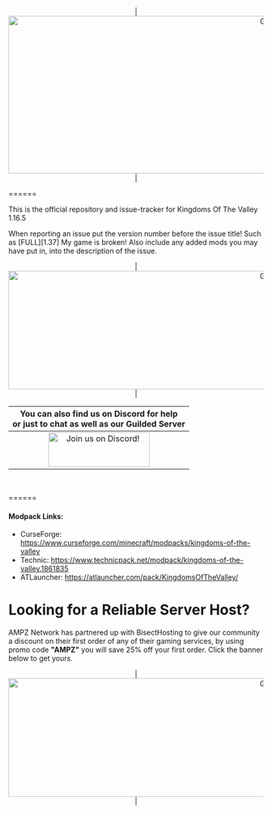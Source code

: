 <p align="center">
| <img src="https://www.bisecthosting.com/images/CF/Kingdoms_Of_The_Valley/BH_KOV_Title.png" alt="Get your server today!" width="1126" height="311"></a>|
</p>
======

This is the official repository and issue-tracker for Kingdoms Of The Valley 1.16.5

When reporting an issue put the version number before the issue title! Such as [FULL][1.37] My game is broken! Also include any added mods you may have put in, into the description of the issue. 
      
<p align="center">
| <img src="https://i.imgur.com/ji04qre.png" alt="Get your server today!" width="1125" height="234"></a>|
</p>

|You can also find us on Discord for help<br>or just to chat as well as our Guilded Server|
|:------------:|
|<a href="https://discord.gg/enrpMDd"><img src="https://discordapp.com/assets/fc0b01fe10a0b8c602fb0106d8189d9b.png" alt="Join us on Discord!"  width="200" height="68"></a>|
<br>

======
 
#### Modpack Links: 
+ CurseForge: https://www.curseforge.com/minecraft/modpacks/kingdoms-of-the-valley
+ Technic: https://www.technicpack.net/modpack/kingdoms-of-the-valley.1861835  
+ ATLauncher: https://atlauncher.com/pack/KingdomsOfTheValley/
   
Looking for a Reliable Server Host?
======
AMPZ Network has partnered up with BisectHosting to give our community a discount on their first order of any of their gaming services, by using promo code **"AMPZ"** you will save 25% off your first order. Click the banner below to get yours. 

<p align="center">
| <a href="https://bisecthosting.com/AMPZ"><img src="https://www.bisecthosting.com/images/CF/Kingdoms_Of_The_Valley/BH_KOV_Bisect.png" alt="Get your server today!"  width="1125" height="234"></a>|
</p>
